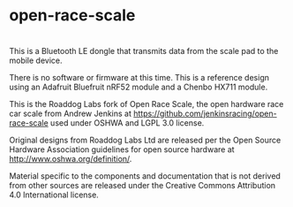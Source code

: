 # open-race-scale
# 

This is a Bluetooth LE dongle that transmits data from the scale pad to the mobile device.

There is no software or firmware at this time.  This is a reference design using an Adafruit Bluefruit nRF52 module and a Chenbo HX711 module.

This is the Roaddog Labs fork of Open Race Scale, the open hardware
race car scale from Andrew Jenkins at
https://github.com/jenkinsracing/open-race-scale used under OSHWA and
LGPL 3.0 license.  

Original designs from Roaddog Labs Ltd are released per the Open Source
Hardware Association guidelines for open source hardware at
http://www.oshwa.org/definition/.

Material specific to the components and documentation that is not
derived from other sources are released under the Creative Commons
Attribution 4.0 International license.